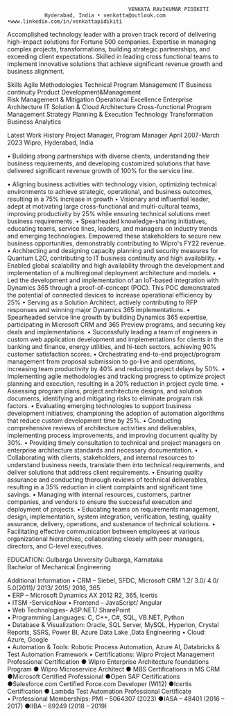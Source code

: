                                            VENKATA RAVIKUMAR PIDIKITI 
                Hyderabad, India • venkatta@outlook.com •www.linkedin.com/in/venkattapidikiti  

Accomplished technology leader with a proven track record of delivering high-impact solutions for Fortune 500 companies. Expertise in 
managing complex projects, transformations, building strategic partnerships, and exceeding client expectations. Skilled in leading cross
functional teams to implement innovative solutions that achieve significant revenue growth and business alignment. 

Skills 
    Agile Methodologies            Technical Program Management       IT Business continuity      Product Development&Management    
    Risk Management & Mitigation         Operational Excellence             Enterprise Architecture     IT Solution & Cloud Architecture 
    Cross-functional Program Management  Strategy Planning & Execution      Technology Transformation   Business Analytics 

Latest Work History 
Project Manager, Program Manager April 2007-March 2023  Wipro, Hyderabad, India 
    
• Building strong partnerships with diverse clients, understanding their business requirements, and developing customized solutions 
that have delivered significant revenue growth of 100% for the service line. 

• Aligning business activities with technology vision, optimizing technical environments to achieve strategic, operational, and business 
outcomes, resulting in a 75% increase in growth 
• Visionary and influential leader, adept at motivating large cross-functional and multi-cultural teams, improving productivity by 25% 
while ensuring technical solutions meet business requirements. 
• Spearheaded knowledge-sharing initiatives, educating teams, service lines, leaders, and managers on industry trends and emerging 
technologies. Empowered these stakeholders to secure new business opportunities, demonstrably contributing to Wipro's FY22 
revenue. 
• Architecting and designing capacity planning and security measures for Quantum L2O, contributing to IT business continuity and high 
availability. 
• Enabled global scalability and high availability through the development and implementation of a multiregional deployment 
architecture and models. 
• Led the development and implementation of an IoT-based integration with Dynamics 365 through a proof-of-concept (POC). This POC 
demonstrated the potential of connected devices to increase operational efficiency by 25% 
• Serving as a Solution Architect, actively contributing to RFP responses and winning major Dynamics 365 implementations. 
• Spearheaded service line growth by building Dynamics 365 expertise, participating in Microsoft CRM and 365 Preview programs, and 
securing key deals and implementations. 
• Successfully leading a team of engineers in custom web application development and implementations for clients in the banking and 
finance, energy utilities, and hi-tech sectors, achieving 90% customer satisfaction scores. 
• Orchestrating end-to-end project/program management from proposal submission to go-live and operations, increasing team 
productivity by 40% and reducing project delays by 50%. 
• Implementing agile methodologies and tracking progress to optimize project planning and execution, resulting in a 20% reduction in 
project cycle time. 
• Assessing program plans, project architecture designs, and solution documents, identifying and mitigating risks to eliminate program 
risk factors. 
• Evaluating emerging technologies to support business development initiatives, championing the adoption of automation algorithms 
that reduce custom development time by 25%. 
• Conducting comprehensive reviews of architecture activities and deliverables, implementing process improvements, and improving 
document quality by 30%. 
• Providing timely consultation to technical and project managers on enterprise architecture standards and necessary documentation. 
• Collaborating with clients, stakeholders, and internal resources to understand business needs, translate them into technical 
requirements, and deliver solutions that address client requirements. 
• Ensuring quality assurance and conducting thorough reviews of technical deliverables, resulting in a 35% reduction in client 
complaints and significant time savings. 
• Managing with internal resources, customers, partner companies, and vendors to ensure the successful execution and deployment of 
projects. 
• Educating teams on requirements management, design, implementation, system integration, verification, testing, quality assurance, 
delivery, operations, and sustenance of technical solutions. 
• Facilitating effective communication between employees at various organizational hierarchies, collaborating closely with peer 
managers, directors, and C-level executives. 


EDUCATION: Gulbarga University   Gulbarga, Karnataka  
Bachelor of Mechanical Engineering 

Additional Information 
• CRM – Siebel, SFDC, Microsoft CRM 1.2/ 3.0/ 4.0/ 5.0(2011)/ 2013/ 2015/ 2016, 365       
• ERP – Microsoft Dynamics AX 2012 R2, 365, Icertis  
• ITSM -ServiceNow 
• Frontend – JavaScript/ Angular   
• Web Technologies- ASP.NET/ SharePoint  
• Programming Languages: C, C++, C#, SQL, VB.NET, Python     
• Database & Visualization: Oracle, SQL Server, MySQL, Hyperion, Crystal Reports, SSRS, Power BI, Azure Data Lake ,Data Engineering 
• Cloud: Azure, Google         
• Automation & Tools: Robotic Process Automation, Azure AI, Databricks & Test Automation Framework 
• Certifications:  Wipro Project Management Professional Certification ● Wipro Enterprise Architecture foundations 
Program ● Wipro Microservice Architect ● MBS Certifications in MS CRM ●Microsoft Certified Professional ●Open SAP 
Certifications ●Salesforce.com Certified Force.com Developer (WI12) ●Icertis Certification ● Lambda Test Automation 
Professional Certificate  
• Professional Memberships: PMI – 5064307 (2023) ●IASA – 48401 (2016 – 2017) ●IIBA – 89249 (2018 – 2019)
